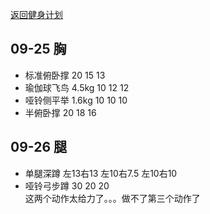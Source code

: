 [返回健身计划](plan-2018.html)

## 09-25 胸

* 标准俯卧撑 20 15 13
* 瑜伽球飞鸟 4.5kg 10 12 12
* 哑铃侧平举 1.6kg 10 10 10
* 半俯卧撑 20 18 16

## 09-26 腿

* 单腿深蹲 左13右13 左10右7.5 左10右10
* 哑铃弓步蹲 30 20 20  
这两个动作太给力了。。。做不了第三个动作了
